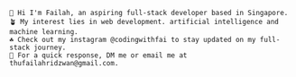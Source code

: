 	🌱 Hi I'm Failah, an aspiring full-stack developer based in Singapore.
	🪴 My interest lies in web development. artificial intelligence and machine learning.
	☘️ Check out my instagram @codingwithfai to stay updated on my full-stack journey.
 	🌿 For a quick response, DM me or email me at thufailahridzwan@gmail.com.

